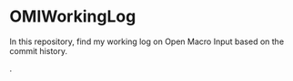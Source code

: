 # OMIWorkingLog
In this repository, find my working log on Open Macro Input based on the commit history.

.
